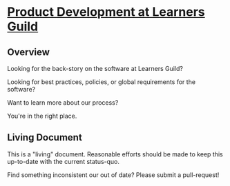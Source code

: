 # [Product Development at Learners Guild](http://learnersguild.github.io/product-development)

## Overview

Looking for the back-story on the software at Learners Guild?

Looking for best practices, policies, or global requirements for the software?

Want to learn more about our process?

You're in the right place.

## Living Document

This is a "living" document. Reasonable efforts should be made to keep this up-to-date with the current status-quo.

Find something inconsistent our out of date? Please submit a pull-request!
